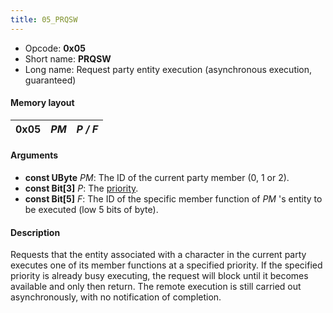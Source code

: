 ```yaml
---
title: 05_PRQSW
---
```


- Opcode: **0x05**
- Short name: **PRQSW**
- Long name: Request party entity execution (asynchronous execution, guaranteed)

#### Memory layout

| 0x05 | *PM* | *P / F* |
|------|------|---------|

#### Arguments

- **const UByte** *PM*: The ID of the current party member (0, 1 or 2).
- **const Bit\[3\]** *P*: The [priority](../Priorities.md).
- **const Bit\[5\]** *F*: The ID of the specific member function of *PM* 's entity to be executed (low 5 bits of byte).

#### Description

Requests that the entity associated with a character in the current party executes one of its member functions at a specified priority. If the specified priority is already busy executing, the request will block until it becomes available and only then return. The remote execution is still carried out asynchronously, with no notification of completion.
